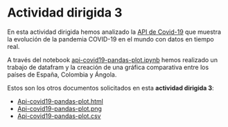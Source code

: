 # Actividad dirigida 3 

En esta actividad dirigida hemos analizado la [API de Covid-19](https://covid19api.com/) que muestra la evolución de la pandemia COVID-19 en el mundo con datos en tiempo real.

A través del notebook [api-covid19-pandas-plot.ipynb](https://github.com/nebrijas/periodismodedatos-mariaandrea21/blob/main/api-covid19-pandas-plot.ipynb) hemos realizado un trabajo de datafram y la creación de una gráfica comparativa entre los países de España, Colombia y Ángola. 

Estos son los otros documentos solicitados en esta **actividad dirigida 3**:
* [Api-covid19-pandas-plot.html](https://nebrijas.github.io/periodismodedatos-mariaandrea21/api-covid19-pandas-plot.html)
* [Api-covid19-pandas-plot.png](https://nebrijas.github.io/periodismodedatos-mariaandrea21/api-covid19-pandas-plot.png)
* [Api-covid19-pandas-plot.csv](https://github.com/nebrijas/periodismodedatos-mariaandrea21/blob/main/api-covid19-pandas-plot.csv)
